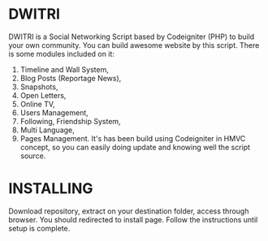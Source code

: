 # DWITRI
DWITRI is a Social Networking Script based by Codeigniter (PHP) to build your own community. You can build awesome website by this script. There is some modules included on it:
1. Timeline and Wall System,
2. Blog Posts (Reportage News),
3. Snapshots,
4. Open Letters,
5. Online TV,
6. Users Management,
7. Following, Friendship System,
8. Multi Language,
9. Pages Management.
It's has been build using Codeigniter in HMVC concept, so you can easily doing update and knowing well the script source.

# INSTALLING
Download repository, extract on your destination folder, access through browser. You should redirected to install page. Follow the instructions until setup is complete.
